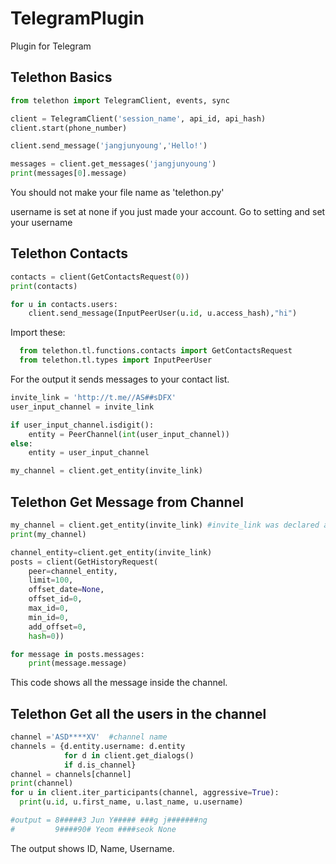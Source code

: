 # TelegramPlugin
Plugin for Telegram

Telethon Basics
-------------------

```python
from telethon import TelegramClient, events, sync

client = TelegramClient('session_name', api_id, api_hash)
client.start(phone_number)

client.send_message('jangjunyoung','Hello!')

messages = client.get_messages('jangjunyoung')
print(messages[0].message)

```

You should not make your file name as 'telethon.py'

username is set at none if you just made your account. Go to setting and set your username


Telethon Contacts
--------------------

```python
contacts = client(GetContactsRequest(0))
print(contacts)

for u in contacts.users:
    client.send_message(InputPeerUser(u.id, u.access_hash),"hi")
```
Import these:
```python
  from telethon.tl.functions.contacts import GetContactsRequest
  from telethon.tl.types import InputPeerUser
```
For the output it sends messages to your contact list.


```python
invite_link = 'http://t.me//AS##sDFX'
user_input_channel = invite_link

if user_input_channel.isdigit():
    entity = PeerChannel(int(user_input_channel))
else:
    entity = user_input_channel

my_channel = client.get_entity(invite_link)
```

Telethon Get Message from Channel
--------------------------------
```python
my_channel = client.get_entity(invite_link) #invite_link was declared above
print(my_channel)

channel_entity=client.get_entity(invite_link)
posts = client(GetHistoryRequest(
    peer=channel_entity,
    limit=100,
    offset_date=None,
    offset_id=0,
    max_id=0,
    min_id=0,
    add_offset=0,
    hash=0))

for message in posts.messages:
    print(message.message)
```

This code shows all the message inside the channel.

Telethon Get all the users in the channel
------------------------------------------
```python
channel ='ASD****XV'  #channel name
channels = {d.entity.username: d.entity
            for d in client.get_dialogs()
            if d.is_channel}
channel = channels[channel]
print(channel)
for u in client.iter_participants(channel, aggressive=True):
  print(u.id, u.first_name, u.last_name, u.username)

#output = 8#####3 Jun Y##### ###g j#######ng
#         9####90# Yeom ####seok None
```

The output shows ID, Name, Username. 

